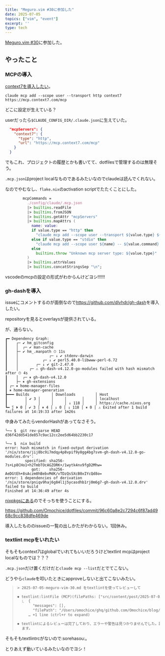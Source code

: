 ```yaml
---
title: "Meguro.vim #30に参加した"
date: 2025-07-05
topics: ["vim", "event"]
excerpt: ''
type: tech
---
```


[Meguro.vim #30](https://megurovim.connpass.com/event/356081/)に参加した。

## やったこと

### MCPの導入

[context7を導入したい](https://github.com/Omochice/dotfiles/issues/1468)。

`claude mcp add --scope user --transport http context7 https://mcp.context7.com/mcp`

どこに設定が生えている？

userだったら`$CLAUDE_CONFIG_DIR/.claude.json`に生えていた。

```json
  "mcpServers": {
    "context7": {
      "type": "http",
      "url": "https://mcp.context7.com/mcp"
    }
  }
```

でもこれ、プロジェクトの履歴とかも書いてて、dotfilesで管理するのは無理そう。

`.mcp.json`はproject localなものであるみたいなのでclaudeは読んでくれない。

なのでやむなし、`flake.nix`のactivation scriptでたたくことにした。

```nix
        mcpCommands =
          ./config/claude/.mcp.json
          |> builtins.readFile
          |> builtins.fromJSON
          |> builtins.getAttr "mcpServers"
          |> builtins.mapAttrs (
            name: value:
            if value.type == "http" then
              "claude mcp add --scope user --transport ${value.type} ${name} ${value.url}"
            else if value.type == "stdio" then
              "claude mcp add --scope user ${name} -- ${value.command} ${builtins.concatStringsSep " " value.args}"
            else
              builtins.throw "Unknown mcp server type: ${value.type}"
          )
          |> builtins.attrValues
          |> builtins.concatStringsSep "\n";
```

vscodeのmcpの設定の形式がわからんけどヨシ!!!!!!


### gh-dashを導入

issueにコメントするのが面倒なので<https://github.com/dlvhdr/gh-dash>を導入したい。

repositoryを見るとoverlaysが提供されている。

が、通らない。

```console
┏━ Dependency Graph:
┃    ┌─ ✔ hm_gitconfig
┃    │  ┌─ ✔ man-cache
┃    ├─ ✔ hm_.manpath ⏱ 11s
┃    │              ┌─ ↓ ✔ stdenv-darwin
┃    │           ┌─ ↓ ✔ perl5.40.0-libwww-perl-6.72
┃    │        ┌─ ↓ ✔ git-2.47.0
┃    │     ┌─ ⚠ gh-dash-v4.12.0-go-modules failed with hash mismatch after ⏱ 4s
┃    │  ┌─ ⏸ gh-dash-v4.12.0
┃    ├─ ⏸ gh-extensions
┃ ┌─ ⏸ home-manager-files
┃ ⏸ home-manager-generation
┣━━━ Builds          │ Downloads         │ Host
┃        │ ✔ 3 │     │     │       │     │ localhost
┃        │     │     │     │ ↓ 118 │     │ https://cache.nixos.org
┗━ ∑ ⏵ 0 │ ✔ 3 │ ⏸ 4 │ ↓ 0 │ ↓ 118 │ ⏸ 0 │ ⚠ Exited after 1 build failures at 14:19:33 after 1m26s
```


中身みてみたらvendorHashがあってなさそう。

```console
╰─→ $  git rev-parse HEAD
d36f42dd541de857c9ac12cc2ee5d64bb2230c17

╰─→ $  nix build
error: hash mismatch in fixed-output derivation '/nix/store/jij8bc9i7mdqy4p8vpif9y8gg4bg7svm-gh-dash-v4.12.0-go-modules.drv':
         specified: sha256-7s+Lp8CHo1+h2TmbTOcAGZORK+/1wytk4nv9fgD2Mhw=
            got:    sha256-AeDGtEh+8sAczm0hBebvMdK/vTDzQsSXcB0xIYcQd8o=
error: 1 dependencies of derivation '/nix/store/pniqv9haj6g84l1j5ycasdhb1rj0m6g7-gh-dash-v4.12.0.drv' failed to build
Finished at 14:36:49 after 4s
```

[nixpkgsにある](https://github.com/NixOS/nixpkgs/blob/nixos-unstable/pkgs/by-name/gh/gh-dash/package.nix#L34)のでそっちを使うことにする。

<https://github.com/Omochice/dotfiles/commit/96c60a8e2c7294c6f87ad4968c9cc838dfe469de>

導入したもののissueの一覧の出しかたがわからない。1回休み。

### textlint mcpをいれたい

そもそもcontext7はglobalでいれてもいいだろうけどtextlint mcpはproject localなものでは？？？

`.mcp.json`だけ置くだけだと`claude mcp --list`だとでてこない。

どうやら`claude`を叩いたときにapproveしないと出てこないみたい。

> ```txt
> > 2025-07-05-meguro-vim-30.md をtextlintを使ってレビューして
>
> ⏺ textlint:lintFile (MCP)(filePaths: ["src/content/post/2025-07-05-meguro-vim-30.md"])
>   ⎿  {
>        "messages": [],
>        "filePath": "/Users/omochice/ghq/github.com/Omochice/blog/src/content/post/2025-07-05-meguro-vim-30.md"
>      … +1 line (ctrl+r to expand)
>
> ⏺ textlintによるレビューは完了しており、エラーや警告は見つかりませんでした。記事は文章のルールに従って適切に書かれてい
>   ます。
> ```

そもそもtextlintrcがないので:sorehasou:。

とりあえず動いているみたいなのでヨシ！
